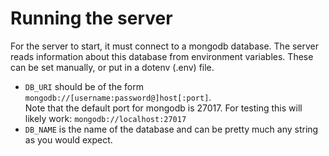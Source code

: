 
# Running the server

For the server to start, it must connect to a mongodb database. 
The server reads information about this database from environment
variables. These can be set manually, or put in a dotenv (.env) file.

* `DB_URI` should be of the form `mongodb://[username:password@]host[:port]`. \
  Note that the default port for mongodb is 27017. For testing this will likely work:
  `mongodb://localhost:27017`
* `DB_NAME` is the name of the database and can be pretty much any string as you would
  expect.